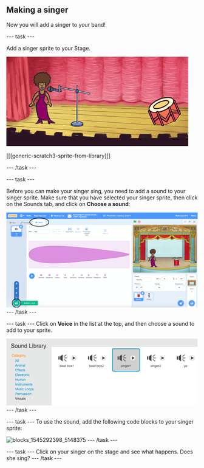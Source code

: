 ## Making a singer

Now you will add a singer to your band!

\--- task \---

Add a singer sprite to your Stage.

![Скриншот](images/band-singer-mic.png)

[[[generic-scratch3-sprite-from-library]]]

\--- /task \---

\--- task \---

Before you can make your singer sing, you need to add a sound to your singer sprite. Make sure that you have selected your singer sprite, then click on the Sounds tab, and click on **Choose a sound**:

![screenshot](images/band-import-sound-annotated.png) \--- /task \---

\--- task \--- Click on **Voice** in the list at the top, and then choose a sound to add to your sprite.

![screenshot](images/band-choose-sound.png) \--- /task \---

\--- task \--- To use the sound, add the following code blocks to your singer sprite:

![blocks_1545292398_5148375](images/blocks_1545292398_5148375.png) \--- /task \---

\--- task \--- Click on your singer on the stage and see what happens. Does she sing? \--- /task \---
